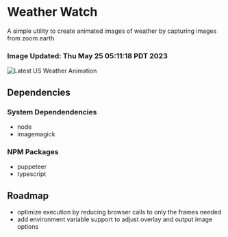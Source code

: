 # Weather Watch

A simple utility to create animated images of weather by capturing images from zoom.earth

### Image Updated: Thu May 25 05:11:18 PDT 2023

![Latest US Weather Animation](animations/2023-05-25.webp)

## Dependencies
### System Dependendencies
* node
* imagemagick
### NPM Packages
* puppeteer
* typescript

## Roadmap
* optimize execution by reducing browser calls to only the frames needed
* add environment variable support to adjust overlay and output image options
